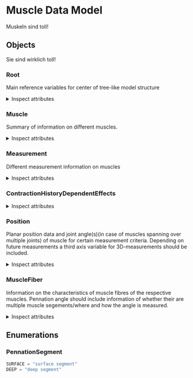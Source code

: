 # Muscle Data Model

Muskeln sind toll!

## Objects

Sie sind wirklich toll!

### Root

Main reference variables for center of tree-like model structure

<details>
  <summary>Inspect attributes</summary>
  
- muscles
  - Type: Muscle
  - Description: All muscles
  - Multiple: True
- measurements
  - Type: Measurement
  - Description: Type of measurement
  - Multiple: True
</details>

### Muscle

Summary of information on different muscles. 

<details>
  <summary>Inspect attributes</summary>

- name
  - Type: string
  - Description: Name of the muscle

</details>

### Measurement

Different measurement information on muscles

<details>
  <summary>Inspect attributes</summary>

- muscle
  - Type: @Muscle.name
  - Description: The muscle that has been measured
- isometric_measurements
  - Type: Measurement
  - Description: Measurements at same muscle length
  - Multiple: True
- isokinetic_measurements
  - Type: Measurement
  - Description: Measurements with constant muscle movement
  - Multiple: True
- force_length_relationship
  - Type: float
  - Description: Force exerted at different muscle lengths, isometric measurement
  - Multiple: True
- force_velocity_relationship
  - Type: float
  - Description: Force exerted at different contraction velocities, isokinetic measurement
  - Multiple: True
- contraction_history_dependent_effects
  - Type: ContractionHistoryDependentEffects
  - Description: Information on whether (residual) force-enhancement and/or force-depression have been recorded for the respective muscle, combination of isometric and isokinetic measurement
- force
  - Type: float
  - Description: Maximum isometric contraction force
- velocity
  - Type: float
  - Description: Maximum isokinetic contraction velocity
- position
  - Type: Position
  - Description: Spatial data
- live_position
  - Type: Position
  - Description: Live positions
  - Multiple: True
- fiber
  - Type: MuscleFiber
  - Description: Current state of the fiber
- muscle_thickness
  - Type: float
  - Description: Information on the muscle thickness of the respective muscle, for bipenate/segmented muscles information of the different compartments as well as the sum is included
  - Multiple: True

</details>

### ContractionHistoryDependentEffects

<details>
  <summary>Inspect attributes</summary>

- residual force-enhancement
  - Type: float
  - Description: Amount of force-enhancement in % of maximum isometric contraction force, combination of isometric and isokinetic measurement
- residual force-depression
  - Type: float
  - Description: Amount of force-depression in % of maximum isometric contraction force, combination of isometric and isokinetic measurement

</details>

### Position

Planar position data and joint angle(s)(in case of muscles spanning over multiple joints) of muscle for certain measurement criteria. Depending on future measurements a third axis variable for 3D-measurements should be included.

<details>
  <summary>Inspect attributes</summary>

- x
  - Type: float
  - Description: X-coordinate of the point
- y
  - Type: float
  - Description: X-coordinate of the point
- degree
  - Type: float
  - Description: Degree in relation to zero-position of the foot

</details>

### MuscleFiber

Information on the characteristics of muscle fibres of the respective muscles. Pennation angle should include information of whether their are multiple muscle segements/where and how the angle is measured.

<details>
  <summary>Inspect attributes</summary>

- force
  - Type: float
  - Description: Force of the fiber
- length
  - Type: float
  - Description: Length of the fiber
- pennation_angle
  - Type: {segment: PennationSegment, reference: string, value: float}
  - Description: Angle of pennation

</details>

## Enumerations

### PennationSegment

```python
SURFACE = "surface segment"
DEEP = "deep segment"
```
